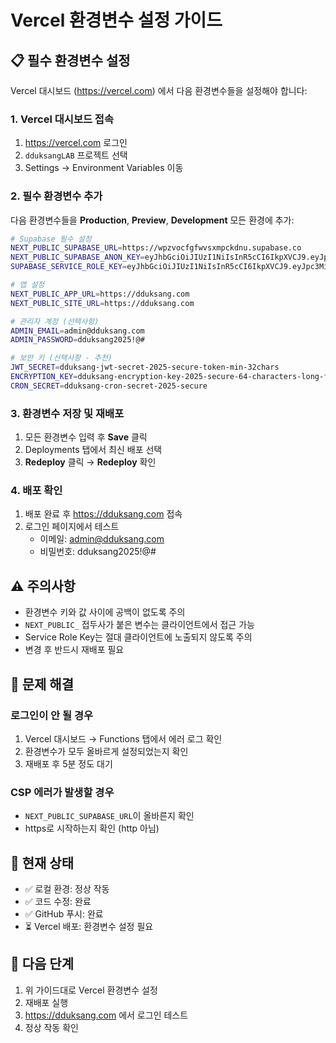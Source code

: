# Vercel 환경변수 설정 가이드

## 📋 필수 환경변수 설정

Vercel 대시보드 (https://vercel.com) 에서 다음 환경변수들을 설정해야 합니다:

### 1. Vercel 대시보드 접속
1. https://vercel.com 로그인
2. `dduksangLAB` 프로젝트 선택
3. Settings → Environment Variables 이동

### 2. 필수 환경변수 추가

다음 환경변수들을 **Production**, **Preview**, **Development** 모든 환경에 추가:

```bash
# Supabase 필수 설정
NEXT_PUBLIC_SUPABASE_URL=https://wpzvocfgfwvsxmpckdnu.supabase.co
NEXT_PUBLIC_SUPABASE_ANON_KEY=eyJhbGciOiJIUzI1NiIsInR5cCI6IkpXVCJ9.eyJpc3MiOiJzdXBhYmFzZSIsInJlZiI6IndwenZvY2ZnZnd2c3htcGNrZG51Iiwicm9sZSI6ImFub24iLCJpYXQiOjE3MzM0ODczNDQsImV4cCI6MjA0OTA2MzM0NH0.aEvk3fQSNSwOvQhU0yaxE_0UdJGqChhGyQtQPzSZlqU
SUPABASE_SERVICE_ROLE_KEY=eyJhbGciOiJIUzI1NiIsInR5cCI6IkpXVCJ9.eyJpc3MiOiJzdXBhYmFzZSIsInJlZiI6IndwenZvY2ZnZnd2c3htcGNrZG51Iiwicm9sZSI6InNlcnZpY2Vfcm9sZSIsImlhdCI6MTczMzQ4NzM0NCwiZXhwIjoyMDQ5MDYzMzQ0fQ.jyQQCpS-lAHvOpqZwBmQzOPwMv-nEtJlT7bsBA7TNVE

# 앱 설정
NEXT_PUBLIC_APP_URL=https://dduksang.com
NEXT_PUBLIC_SITE_URL=https://dduksang.com

# 관리자 계정 (선택사항)
ADMIN_EMAIL=admin@dduksang.com
ADMIN_PASSWORD=dduksang2025!@#

# 보안 키 (선택사항 - 추천)
JWT_SECRET=dduksang-jwt-secret-2025-secure-token-min-32chars
ENCRYPTION_KEY=dduksang-encryption-key-2025-secure-64-characters-long-for-aes256
CRON_SECRET=dduksang-cron-secret-2025-secure
```

### 3. 환경변수 저장 및 재배포

1. 모든 환경변수 입력 후 **Save** 클릭
2. Deployments 탭에서 최신 배포 선택
3. **Redeploy** 클릭 → **Redeploy** 확인

### 4. 배포 확인

1. 배포 완료 후 https://dduksang.com 접속
2. 로그인 페이지에서 테스트
   - 이메일: admin@dduksang.com
   - 비밀번호: dduksang2025!@#

## ⚠️ 주의사항

- 환경변수 키와 값 사이에 공백이 없도록 주의
- `NEXT_PUBLIC_` 접두사가 붙은 변수는 클라이언트에서 접근 가능
- Service Role Key는 절대 클라이언트에 노출되지 않도록 주의
- 변경 후 반드시 재배포 필요

## 🔧 문제 해결

### 로그인이 안 될 경우
1. Vercel 대시보드 → Functions 탭에서 에러 로그 확인
2. 환경변수가 모두 올바르게 설정되었는지 확인
3. 재배포 후 5분 정도 대기

### CSP 에러가 발생할 경우
- `NEXT_PUBLIC_SUPABASE_URL`이 올바른지 확인
- https로 시작하는지 확인 (http 아님)

## 📝 현재 상태

- ✅ 로컬 환경: 정상 작동
- ✅ 코드 수정: 완료
- ✅ GitHub 푸시: 완료
- ⏳ Vercel 배포: 환경변수 설정 필요

## 🚀 다음 단계

1. 위 가이드대로 Vercel 환경변수 설정
2. 재배포 실행
3. https://dduksang.com 에서 로그인 테스트
4. 정상 작동 확인